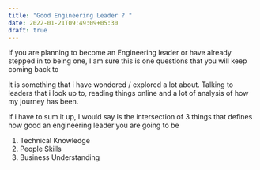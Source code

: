 ```yaml
---
title: "Good Engineering Leader ? "
date: 2022-01-21T09:49:09+05:30
draft: true
---
```


If you are planning to become an Engineering leader or have already stepped in to
being one, I am sure this is one questions that you will keep coming back to

It is something that i have wondered / explored a lot about. Talking to leaders
that i look up to, reading things online and a lot of analysis of how my
journey has been.

If i have to sum it up, I would say is the intersection of 3 things that defines how
good an engineering leader you are going to be

1. Technical Knowledge
2. People Skills
3. Business Understanding

